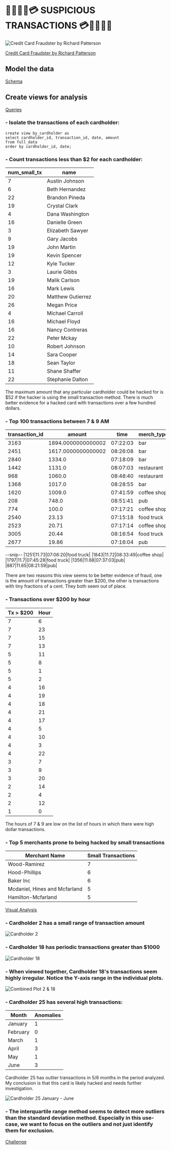 # 🐍🕵🏻‍♂️💳 SUSPICIOUS TRANSACTIONS 💳🕵🏼‍♀️🐍

![Credit Card Fraudster by Richard Patterson](https://github.com/jdfwsp/suspicious_transactions/blob/main/Files/Images/credit_card_fraudster.jpg)

[Credit Card Fraudster by Richard Patterson](https://www.flickr.com/photos/136770128@N07/42252105582/)
## Model the data
[Schema](https://github.com/jdfwsp/suspicious_transactions/blob/main/Files/Code/schema.sql)

## Create views for analysis
[Queries](https://github.com/jdfwsp/suspicious_transactions/blob/main/Files/Code/queries.sql)
### - Isolate the transactions of each cardholder:
```
create view by_cardholder as
select cardholder_id, transaction_id, date, amount
from full_data
order by cardholder_id, date;
```
### - Count transactions less than $2 for each cardholder:
|num_small_tx|name|
|------------|----|
|7|Austin Johnson|
|6|Beth Hernandez|
|22|Brandon Pineda|
|19|Crystal Clark|
|4|Dana Washington|
|16|Danielle Green|
|3|Elizabeth Sawyer|
|9|Gary Jacobs|
|19|John Martin|
|19|Kevin Spencer|
|12|Kyle Tucker|
|3|Laurie Gibbs|
|19|Malik Carlson|
|16|Mark Lewis|
|20|Matthew Gutierrez|
|26|Megan Price|
|4|Michael Carroll|
|16|Michael Floyd|
|16|Nancy Contreras|
|22|Peter Mckay|
|10|Robert Johnson|
|14|Sara Cooper|
|18|Sean Taylor|
|11|Shane Shaffer|
|22|Stephanie Dalton|

The maximum amount that any particular cardholder could be hacked for is $52 if the hacker is using the small transaction method.  There is much better evidence for a hacked card with transactions over a few hundred dollars.
### - Top 100 transactions between 7 & 9 AM

|transaction_id|amount|time|merch_type|
|--------------|------|----|----------|
|3163|1894.0000000000002|07:22:03|bar|
|2451|1617.0000000000002|08:26:08|bar|
|2840|1334.0|07:18:09|bar|
|1442|1131.0|08:07:03|restaurant|
|968|1060.0|08:48:40|restaurant|
|1368|1017.0|08:28:55|bar|
|1620|1009.0|07:41:59|coffee shop|
|208|748.0|08:51:41|pub|
|774|100.0|07:17:21|coffee shop|
|2540|23.13|07:15:18|food truck|
|2523|20.71|07:17:14|coffee shop|
|3005|20.44|08:16:54|food truck|
|2677|19.86|07:16:04|pub|
--snip--
|1251|11.73|07:06:20|food truck|
|1843|11.72|08:33:49|coffee shop|
|1797|11.7|07:45:28|food truck|
|1356|11.68|07:37:03|pub|
|887|11.65|08:21:59|pub|

There are two reasons this view seems to be better evidence of fraud, one is the amount of transactions greater than $200, the other is transactions with tiny fractions of a cent.  They both seem out of place.
### - Transactions over $200 by hour
|Tx > $200|Hour|
|-----|---------|
|7|6|
|7|23|
|7|15|
|7|13|
|5|11|
|5|8|
|5|1|
|5|2|
|4|16|
|4|19|
|4|18|
|4|21|
|4|17|
|4|5|
|4|10|
|4|3|
|4|22|
|3|7|
|3|9|
|3|20|
|2|14|
|2|4|
|2|12|
|1|0|

The hours of 7 & 9 are low on the list of hours in which there were high dollar transactions.
### - Top 5 merchants prone to being hacked by small transactions
|Merchant Name|Small Transactions|
|----------|------------|
|Wood-Ramirez|7|
|Hood-Phillips|6|
|Baker Inc|6|
|Mcdaniel, Hines and Mcfarland|5|
|Hamilton-Mcfarland|5|

[Visual Analysis](https://github.com/jdfwsp/suspicious_transactions/blob/main/Files/Code/visual_data_analysis.ipynb)

### - Cardholder 2 has a small range of transaction amount
![Cardholder 2](https://github.com/jdfwsp/suspicious_transactions/blob/main/Files/Images/cardholder_2.png)
### - Cardholder 18 has periodic transactions greater than $1000
![Cardholder 18](https://github.com/jdfwsp/suspicious_transactions/blob/main/Files/Images/cardholder_18.png)
### - When viewed together, Cardholder 18's transactions seem highly irregular.  Notice the Y-axis range in the individual plots.
![Combined Plot 2 & 18](https://github.com/jdfwsp/suspicious_transactions/blob/main/Files/Images/2_and_18.png)
### - Cardholder 25 has several high transactions:
|Month|Anomalies|
|-----|---------|
|January|1|
|February|0|
|March|1|
|April|3|
|May|1|
|June|3|

Cardholder 25 has outlier transactions in 5/6 months in the period analyzed.  My conclusion is that this card is likely hacked and needs further investigation.

![Cardholder 25 January - June](https://github.com/jdfwsp/suspicious_transactions/blob/main/Files/Images/boxplot.png)

### - The interquartile range method seems to detect more outliers than the standard deviation method.  Especially in this use-case, we want to focus on the outliers and not just identify them for exclusion.

[Challenge](https://github.com/jdfwsp/suspicious_transactions/blob/main/Files/Code/challenge.ipynb)

